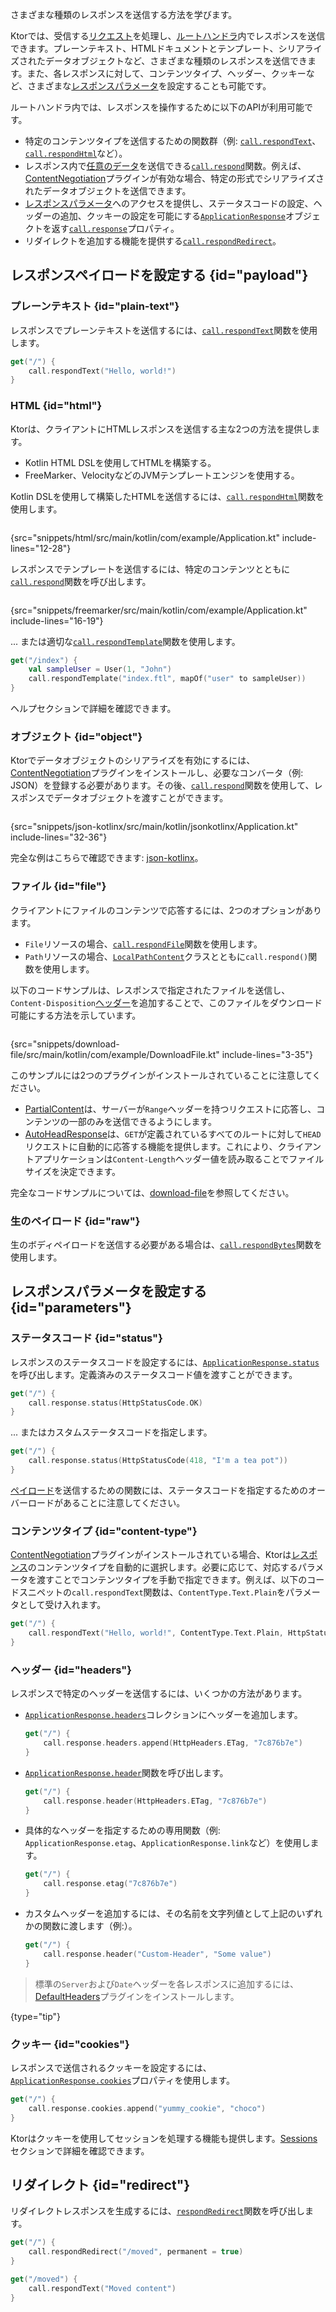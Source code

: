 [//]: # (title: レスポンスの送信)

<show-structure for="chapter" depth="2"/>

<link-summary>さまざまな種類のレスポンスを送信する方法を学びます。</link-summary>

Ktorでは、受信する[リクエスト](server-requests.md)を処理し、[ルートハンドラ](server-routing.md#define_route)内でレスポンスを送信できます。プレーンテキスト、HTMLドキュメントとテンプレート、シリアライズされたデータオブジェクトなど、さまざまな種類のレスポンスを送信できます。また、各レスポンスに対して、コンテンツタイプ、ヘッダー、クッキーなど、さまざまな[レスポンスパラメータ](#parameters)を設定することも可能です。

ルートハンドラ内では、レスポンスを操作するために以下のAPIが利用可能です。
* 特定のコンテンツタイプを送信するための関数群（例: [`call.respondText`](https://api.ktor.io/ktor-server/ktor-server-core/io.ktor.server.response/respond-text.html)、[`call.respondHtml`](https://api.ktor.io/ktor-server/ktor-server-plugins/ktor-server-html-builder/io.ktor.server.html/respond-html.html)など）。
* レスポンス内で[任意のデータ](#payload)を送信できる[`call.respond`](https://api.ktor.io/ktor-server/ktor-server-core/io.ktor.server.response/respond.html)関数。例えば、[ContentNegotiation](server-serialization.md)プラグインが有効な場合、特定の形式でシリアライズされたデータオブジェクトを送信できます。
* [レスポンスパラメータ](#parameters)へのアクセスを提供し、ステータスコードの設定、ヘッダーの追加、クッキーの設定を可能にする[`ApplicationResponse`](https://api.ktor.io/ktor-server/ktor-server-core/io.ktor.server.response/-application-response/index.html)オブジェクトを返す[`call.response`](https://api.ktor.io/ktor-server/ktor-server-core/io.ktor.server.application/-application-call/response.html)プロパティ。
* リダイレクトを追加する機能を提供する[`call.respondRedirect`](https://api.ktor.io/ktor-server/ktor-server-core/io.ktor.server.response/respond-redirect.html)。

## レスポンスペイロードを設定する {id="payload"}
### プレーンテキスト {id="plain-text"}
レスポンスでプレーンテキストを送信するには、[`call.respondText`](https://api.ktor.io/ktor-server/ktor-server-core/io.ktor.server.response/respond-text.html)関数を使用します。
```kotlin
get("/") {
    call.respondText("Hello, world!")
}
```

### HTML {id="html"}
Ktorは、クライアントにHTMLレスポンスを送信する主な2つの方法を提供します。
* Kotlin HTML DSLを使用してHTMLを構築する。
* FreeMarker、VelocityなどのJVMテンプレートエンジンを使用する。

Kotlin DSLを使用して構築したHTMLを送信するには、[`call.respondHtml`](https://api.ktor.io/ktor-server/ktor-server-plugins/ktor-server-html-builder/io.ktor.server.html/respond-html.html)関数を使用します。
```kotlin
```
{src="snippets/html/src/main/kotlin/com/example/Application.kt" include-lines="12-28"}

レスポンスでテンプレートを送信するには、特定のコンテンツとともに[`call.respond`](https://api.ktor.io/ktor-server/ktor-server-core/io.ktor.server.response/respond.html)関数を呼び出します。
```kotlin
```
{src="snippets/freemarker/src/main/kotlin/com/example/Application.kt" include-lines="16-19"}

... または適切な[`call.respondTemplate`](https://api.ktor.io/ktor-server/ktor-server-plugins/ktor-server-freemarker/io.ktor.server.freemarker/respond-template.html)関数を使用します。
```kotlin
get("/index") {
    val sampleUser = User(1, "John")
    call.respondTemplate("index.ftl", mapOf("user" to sampleUser))
}
```
[](server-templating.md)ヘルプセクションで詳細を確認できます。

### オブジェクト {id="object"}
Ktorでデータオブジェクトのシリアライズを有効にするには、[ContentNegotiation](server-serialization.md)プラグインをインストールし、必要なコンバータ（例: JSON）を登録する必要があります。その後、[`call.respond`](https://api.ktor.io/ktor-server/ktor-server-core/io.ktor.server.response/respond.html)関数を使用して、レスポンスでデータオブジェクトを渡すことができます。

```kotlin
```
{src="snippets/json-kotlinx/src/main/kotlin/jsonkotlinx/Application.kt" include-lines="32-36"}

完全な例はこちらで確認できます: [json-kotlinx](https://github.com/ktorio/ktor-documentation/tree/%ktor_version%/codeSnippets/snippets/json-kotlinx)。

[//]: # (TODO: Check link for LocalPathFile)

### ファイル {id="file"}

クライアントにファイルのコンテンツで応答するには、2つのオプションがあります。

- `File`リソースの場合、[`call.respondFile`](https://api.ktor.io/ktor-server/ktor-server-core/io.ktor.server.response/respond-file.html)関数を使用します。
- `Path`リソースの場合、[`LocalPathContent`](https://api.ktor.io/ktor-server/ktor-server-core/io.ktor.server.http.content/-local-path-content/index.html)クラスとともに`call.respond()`関数を使用します。

以下のコードサンプルは、レスポンスで指定されたファイルを送信し、`Content-Disposition`[ヘッダー](#headers)を追加することで、このファイルをダウンロード可能にする方法を示しています。

```kotlin
```
{src="snippets/download-file/src/main/kotlin/com/example/DownloadFile.kt" include-lines="3-35"}

このサンプルには2つのプラグインがインストールされていることに注意してください。
- [PartialContent](server-partial-content.md)は、サーバーが`Range`ヘッダーを持つリクエストに応答し、コンテンツの一部のみを送信できるようにします。
- [AutoHeadResponse](server-autoheadresponse.md)は、`GET`が定義されているすべてのルートに対して`HEAD`リクエストに自動的に応答する機能を提供します。これにより、クライアントアプリケーションは`Content-Length`ヘッダー値を読み取ることでファイルサイズを決定できます。

完全なコードサンプルについては、[download-file](https://github.com/ktorio/ktor-documentation/tree/%ktor_version%/codeSnippets/snippets/download-file)を参照してください。

### 生のペイロード {id="raw"}
生のボディペイロードを送信する必要がある場合は、[`call.respondBytes`](https://api.ktor.io/ktor-server/ktor-server-core/io.ktor.server.response/respond-bytes.html)関数を使用します。

## レスポンスパラメータを設定する {id="parameters"}
### ステータスコード {id="status"}
レスポンスのステータスコードを設定するには、[`ApplicationResponse.status`](https://api.ktor.io/ktor-server/ktor-server-core/io.ktor.server.response/-application-response/status.html)を呼び出します。定義済みのステータスコード値を渡すことができます。
```kotlin
get("/") {
    call.response.status(HttpStatusCode.OK)
}
```
... またはカスタムステータスコードを指定します。
```kotlin
get("/") {
    call.response.status(HttpStatusCode(418, "I'm a tea pot"))
}
```

[ペイロード](#payload)を送信するための関数には、ステータスコードを指定するためのオーバーロードがあることに注意してください。

### コンテンツタイプ {id="content-type"}
[ContentNegotiation](server-serialization.md)プラグインがインストールされている場合、Ktorは[レスポンス](#payload)のコンテンツタイプを自動的に選択します。必要に応じて、対応するパラメータを渡すことでコンテンツタイプを手動で指定できます。例えば、以下のコードスニペットの`call.respondText`関数は、`ContentType.Text.Plain`をパラメータとして受け入れます。
```kotlin
get("/") {
    call.respondText("Hello, world!", ContentType.Text.Plain, HttpStatusCode.OK)
}
```

### ヘッダー {id="headers"}
レスポンスで特定のヘッダーを送信するには、いくつかの方法があります。
* [`ApplicationResponse.headers`](https://api.ktor.io/ktor-server/ktor-server-core/io.ktor.server.response/-application-response/headers.html)コレクションにヘッダーを追加します。
   ```kotlin
   get("/") {
       call.response.headers.append(HttpHeaders.ETag, "7c876b7e")
   }
   ```
  
* [`ApplicationResponse.header`](https://api.ktor.io/ktor-server/ktor-server-core/io.ktor.server.response/header.html)関数を呼び出します。
   ```kotlin
   get("/") {
       call.response.header(HttpHeaders.ETag, "7c876b7e")
   }
   ```
  
* 具体的なヘッダーを指定するための専用関数（例: `ApplicationResponse.etag`、`ApplicationResponse.link`など）を使用します。
   ```kotlin
   get("/") {
       call.response.etag("7c876b7e")
   }
   ```
  
* カスタムヘッダーを追加するには、その名前を文字列値として上記のいずれかの関数に渡します（例:）。
   ```kotlin
   get("/") {
       call.response.header("Custom-Header", "Some value")
   }
   ```

> 標準の`Server`および`Date`ヘッダーを各レスポンスに追加するには、[DefaultHeaders](server-default-headers.md)プラグインをインストールします。
>
{type="tip"}

### クッキー {id="cookies"}
レスポンスで送信されるクッキーを設定するには、[`ApplicationResponse.cookies`](https://api.ktor.io/ktor-server/ktor-server-core/io.ktor.server.response/-application-response/cookies.html)プロパティを使用します。
```kotlin
get("/") {
    call.response.cookies.append("yummy_cookie", "choco")
}
```
Ktorはクッキーを使用してセッションを処理する機能も提供します。[Sessions](server-sessions.md)セクションで詳細を確認できます。

## リダイレクト {id="redirect"}
リダイレクトレスポンスを生成するには、[`respondRedirect`](https://api.ktor.io/ktor-server/ktor-server-core/io.ktor.server.response/respond-redirect.html)関数を呼び出します。
```kotlin
get("/") {
    call.respondRedirect("/moved", permanent = true)
}

get("/moved") {
    call.respondText("Moved content")
}
